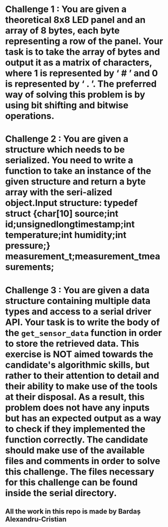 # Challenge 1 : You are given a theoretical 8x8 LED panel and an array of 8 bytes, each byte representing a row of the panel. Your task is to take the array of bytes and output it as a matrix of characters, where 1 is represented by ‘ # ’ and 0 is represented by ‘ . ’. The preferred way of solving this problem is by using bit shifting and bitwise operations.
# Challenge 2 : You are given a structure which needs to be serialized. You need to write a function to take an instance of the given structure and return a byte array with the seri-alized object.Input structure: typedef struct {char[10] source;int id;unsignedlongtimestamp;int temperature;int humidity;int pressure;} measurement_t;measurement_tmeasurements;
# Challenge 3 : You are given a data structure containing multiple data types and access to a serial driver API. Your task is to write the body of the `get_sensor_data` function in order to store the retrieved data. This exercise is NOT aimed towards the candidate's algorithmic skills, but rather to their attention to detail and their ability to make use of the tools at their disposal. As a result, this problem does not have any inputs but has an expected output as a way to check if they implemented the function correctly. The candidate should make use of the available files and comments in order to solve this challenge.  The files necessary for this challenge can be found inside the serial directory.



## All the work in this repo is made by Bardaș Alexandru-Cristian
